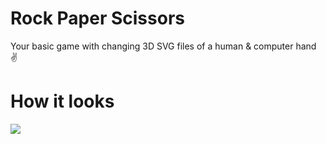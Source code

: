 # Rock Paper Scissors 

Your basic game with changing 3D SVG files of a human & computer hand :v:

# How it looks
![](https://github.com/zahwah-codes/rock-paper-scissors/blob/main/video.gif)
